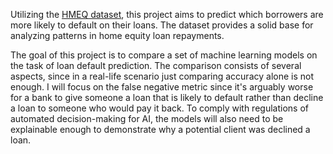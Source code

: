 Utilizing the [HMEQ dataset](https://www.kaggle.com/datasets/ajay1735/hmeq-data/data), this project aims to predict which borrowers are more likely to default on their loans. The dataset provides a solid base for analyzing patterns in home equity loan repayments.

The goal of this project is to compare a set of machine learning models on the task of loan default prediction. The comparison consists of several aspects, since in a real-life scenario just comparing accuracy alone is not enough. I will focus on the false negative metric since it's arguably worse for a bank to give someone a loan that is likely to default rather than decline a loan to someone who would pay it back. To comply with regulations of automated decision-making for AI, the models will also need to be explainable enough to demonstrate why a potential client was declined a loan.